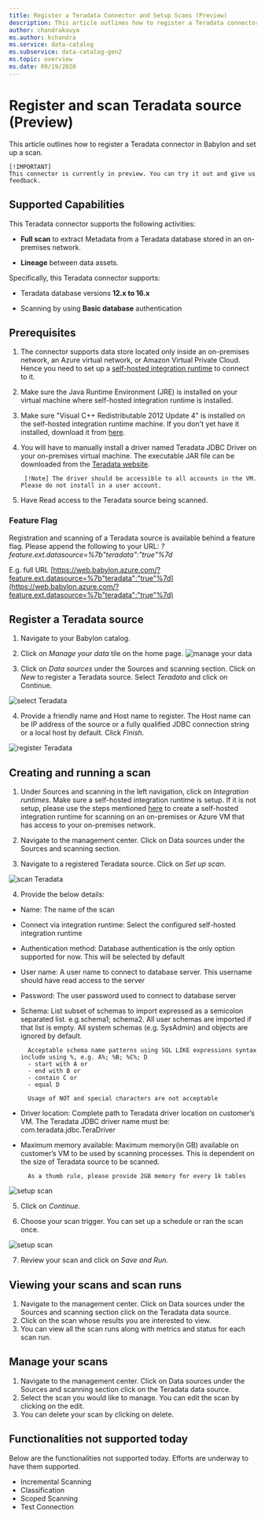 ```yaml
---
title: Register a Teradata Connector and Setup Scans (Preview)
description: This article outlines how to register a Teradata connector in Babylon and set up a scan.
author: chandrakavya
ms.author: kchandra
ms.service: data-catalog
ms.subservice: data-catalog-gen2
ms.topic: overview
ms.date: 09/19/2020
---
```

# Register and scan Teradata source (Preview)

This article outlines how to register a Teradata connector in Babylon and set up a scan.

    [!IMPORTANT]
    This connector is currently in preview. You can try it out and give us feedback.

## Supported Capabilities

This Teradata connector supports the following activities:

- **Full scan** to extract Metadata from a Teradata database stored in
    an on-premises network.

- **Lineage** between data assets.

Specifically, this Teradata connector supports:

- Teradata database versions **12.x to 16.x**

- Scanning by using **Basic database** authentication

## Prerequisites

1. The connector supports data store located only inside an on-premises
    network, an Azure virtual network, or Amazon Virtual Private Cloud.
    Hence you need to set up a [self-hosted integration
    runtime](https://github.com/Azure/Babylon/blob/master/docs/manage-integration-runtimes.md) to
    connect to it.

2. Make sure the Java Runtime Environment (JRE) is installed on your virtual machine where self-hosted integration runtime is installed.
 
3. Make sure "Visual C++ Redistributable 2012 Update 4" is installed on the self-hosted integration runtime machine. If you don't yet have it installed, download it from [here](https://www.microsoft.com/en-sg/download/details.aspx?id=30679).

4. You will have to manually install a driver named Teradata JDBC
    Driver on your on-premises virtual
    machine. The executable JAR file can be downloaded from the [Teradata website](https://downloads.teradata.com/).

        [!Note] The driver should be accessible to all accounts in the VM. Please do not install in a user account.

5. Have Read access to the Teradata source being scanned.

### Feature Flag

Registration and scanning of a Teradata source is available behind a
feature flag. Please append the following to your URL:
*?feature.ext.datasource=%7b"teradata":"true"%7d* 

E.g. full URL [https://web.babylon.azure.com/?feature.ext.datasource=%7b"teradata":"true"%7d](https://web.babylon.azure.com/?feature.ext.datasource=%7b"teradata":"true"%7d)


## Register a Teradata source

1. Navigate to your Babylon catalog.

2. Click on *Manage your data* tile on the home page.
![manage your data](media/register-a-teradata-connector-and-setup-scans/image1.png)

3. Click on *Data sources* under the Sources and scanning section.
    Click on *New* to register a Teradata source. Select *Teradata* and
    click on Continue.

![select Teradata](media/register-a-teradata-connector-and-setup-scans/image2.png)

4. Provide a friendly name and Host name to register. The Host name can be IP address of the source or a fully qualified JDBC connection string or a local host by default. Click *Finish*.

![register Teradata](media/register-a-teradata-connector-and-setup-scans/image3.png)

## Creating and running a scan

1. Under Sources and scanning in the left navigation, click on *Integration runtimes*. Make sure a self-hosted integration runtime is setup. If it is not setup, please use the steps mentioned [here](https://github.com/Azure/Babylon/blob/master/docs/manage-integration-runtimes.md) to create a self-hosted integration runtime for scanning on an on-premises or Azure VM that has access to your on-premises network.

2. Navigate to the management center. Click on Data sources under the Sources and scanning section.
 
3. Navigate to a registered Teradata source. Click on *Set up scan*.

![scan Teradata](media/register-a-teradata-connector-and-setup-scans/image4.png)

4. Provide the below details:

- Name: The name of the scan

- Connect via integration runtime: Select the configured self-hosted integration runtime

- Authentication method: Database authentication is the only option supported for now. This will be selected by default

- User name: A user name to connect to database server. This username should have read access to the server

- Password: The user password used to connect to database server

- Schema: List subset of schemas to import expressed as a semicolon separated list. e.g.schema1; schema2. All user schemas are imported if that list is  empty. All system schemas (e.g. SysAdmin) and objects are ignored by default.

        Acceptable schema name patterns using SQL LIKE expressions syntax include using %, e.g. A%; %B; %C%; D
        - start with A or    
        - end with B or    
        - contain C or    
        - equal D

        Usage of NOT and special characters are not acceptable

- Driver location: Complete path to Teradata driver location on customer’s VM. The Teradata JDBC driver name must be: com.teradata.jdbc.TeraDriver

- Maximum memory available: Maximum memory(in GB) available on customer’s VM to be used by scanning processes. This is dependent on the size of Teradata source to be scanned.

        As a thumb rule, please provide 2GB memory for every 1k tables

![setup scan](media/register-a-teradata-connector-and-setup-scans/image5.png)

5. Click on *Continue.*

6. Choose your scan trigger. You can set up a schedule or ran the scan once.

![setup scan](media/register-a-teradata-connector-and-setup-scans/image6.png)

7. Review your scan and click on *Save and Run.*

## Viewing your scans and scan runs

1. Navigate to the management center. Click on Data sources under the Sources and scanning section click on the Teradata data source.
2. Click on the scan whose results you are interested to view.
3. You can view all the scan runs along with metrics and status for each scan run.

## Manage your scans

1. Navigate to the management center. Click on Data sources under the Sources and scanning section click on the Teradata data source.
2. Select the scan you would like to manage. You can edit the scan by clicking on the edit.
3. You can delete your scan by clicking on delete.

## Functionalities not supported today

Below are the functionalities not supported today. Efforts are underway to have them supported.

- Incremental Scanning
- Classification
- Scoped Scanning
- Test Connection
